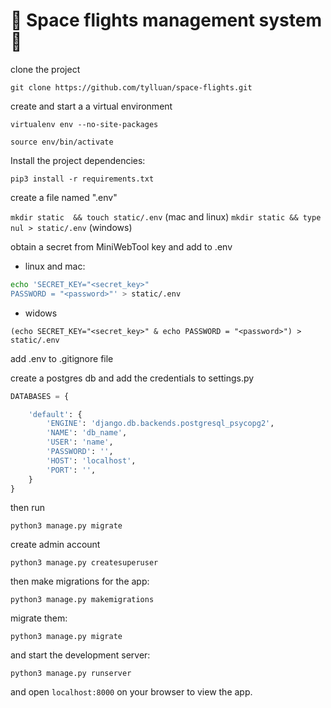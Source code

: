 # 🚀 Space flights management system 🚀

clone the project

`git clone https://github.com/tylluan/space-flights.git`

create and start a a virtual environment

`virtualenv env --no-site-packages`

`source env/bin/activate`

Install the project dependencies:

`pip3 install -r requirements.txt`

create a file named ".env"

`mkdir static  && touch static/.env` (mac and linux)
`mkdir static && type nul > static/.env` (windows)

obtain a secret from MiniWebTool key and add to .env

- linux and mac:
```bash 
echo 'SECRET_KEY="<secret_key>"
PASSWORD = "<password>"' > static/.env
``` 
- widows

```(echo SECRET_KEY="<secret_key>" & echo PASSWORD = "<password>") > static/.env```

add .env to .gitignore file

create a postgres db and add the credentials to settings.py

```python
DATABASES = {

    'default': {
        'ENGINE': 'django.db.backends.postgresql_psycopg2',
        'NAME': 'db_name',
        'USER': 'name',
        'PASSWORD': '',
        'HOST': 'localhost',
        'PORT': '',
    }
}
```

then run

`python3 manage.py migrate`

create admin account

`python3 manage.py createsuperuser`

then make migrations for the app:

`python3 manage.py makemigrations`

migrate them:

`python3 manage.py migrate`

and start the development server:

`python3 manage.py runserver`

and open `localhost:8000` on your browser to view the app.
